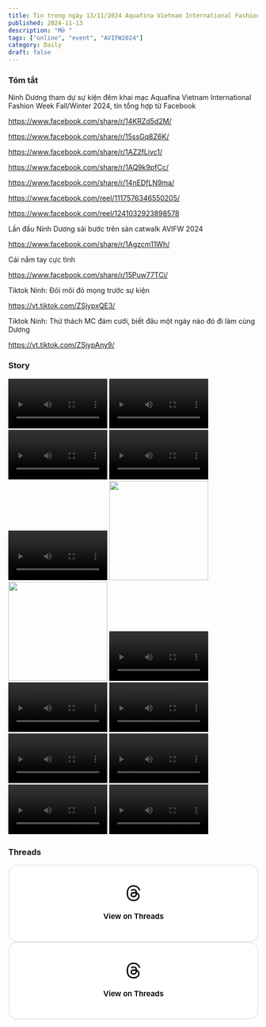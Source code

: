 ```yaml
---
title: Tin trong ngày 13/11/2024 Aquafina Vietnam International Fashion Week 2024.
published: 2024-11-13
description: "Mở "
tags: ["online", "event", "AVIFW2024"]
category: Daily
draft: false
---
```


### Tóm tắt 

Ninh Dương tham dự sự kiện đêm khai mạc Aquafina Vietnam International Fashion Week Fall/Winter 2024, tin tổng hợp từ Facebook 

https://www.facebook.com/share/r/14KRZd5d2M/

https://www.facebook.com/share/r/15ssGq8Z6K/

https://www.facebook.com/share/r/1AZ2fLivc1/

https://www.facebook.com/share/r/1AQ9k9pfCc/

https://www.facebook.com/share/r/14nEDfLN9ma/

https://www.facebook.com/reel/1117576346550205/

https://www.facebook.com/reel/1241032923898578


Lần đầu Ninh Dương sải bước trên sàn catwalk AVIFW 2024 

https://www.facebook.com/share/r/1Agzcm11Wh/

Cái nắm tay cực tình 

https://www.facebook.com/share/r/15Puw77TCi/


Tiktok Ninh: Đôi môi đỏ mọng trước sự kiện 

https://vt.tiktok.com/ZSjypxQE3/

Tiktok Ninh: Thử thách MC đám cưới, biết đâu một ngày nào đó đi làm cùng Dương 

https://vt.tiktok.com/ZSjypAny9/ 





### Story 

<video width="200" controls>
  <source type="video/mp4" src="https://github.com/user-attachments/assets/bcb0d4c2-a9e7-4a24-a7b2-e7619b40b988" >
</video>

<video width="200" controls>
  <source type="video/mp4" src="https://github.com/user-attachments/assets/174fbf30-59a1-4f26-8eff-10ed636ed752" >
</video>

<video width="200" controls>
  <source type="video/mp4" src="https://github.com/user-attachments/assets/c6f6a8eb-572c-4513-bab4-ad81bb224a03" >
</video>

<video width="200" controls>
  <source type="video/mp4" src="https://github.com/user-attachments/assets/9839d019-2ede-4cab-9c67-6666b9dc5ba6" >
</video>

<video width="200" controls>
  <source type="video/mp4" src="https://github.com/user-attachments/assets/801f4f9a-fa9b-4cfa-a093-ef1b00f24bb4" >
</video>

<img width="200" src="https://github.com/user-attachments/assets/b9aabb1b-dd9f-4f40-9c0b-bdf3162411fc" />

<img width="200" src="https://github.com/user-attachments/assets/13ecc97e-f2c4-4d54-a402-ca0b172dce80" />

<video width="200" controls>
  <source type="video/mp4" src="https://github.com/user-attachments/assets/06d6b295-8b8c-449a-8640-002487d5cef9" >
</video>

<video width="200" controls>
  <source type="video/mp4" src="https://github.com/user-attachments/assets/e18db775-8781-49ba-b268-36406fdd8967" >
</video>

<video width="200" controls>
  <source type="video/mp4" src="https://github.com/user-attachments/assets/9de9b6c1-3be4-47f9-a60e-4b3a745e3298" >
</video>

<video width="200" controls>
  <source type="video/mp4" src="https://github.com/user-attachments/assets/8bf46a25-8004-4c70-b384-e25613cd3a3f" >
</video>

<video width="200" controls>
  <source type="video/mp4" src="https://github.com/user-attachments/assets/5e4723df-6818-4337-90aa-5e9676d2cc30" >
</video>

<video width="200" controls>
  <source type="video/mp4" src="https://github.com/user-attachments/assets/e664e4f2-4d5a-43de-8b1e-1599ae291ac5" >
</video>

<video width="200" controls>
  <source type="video/mp4" src="https://github.com/user-attachments/assets/68671e98-a88a-4a44-8980-dd4261c5f305" >
</video>


### Threads 


<blockquote class="text-post-media" data-text-post-permalink="https://www.threads.net/@ninhduong_summary/post/DCURfhIzzWC" data-text-post-version="0" id="ig-tp-DCURfhIzzWC" style=" background:#FFF; border-width: 1px; border-style: solid; border-color: #00000026; border-radius: 16px; max-width:540px; margin: 1px; min-width:270px; padding:0; width:99.375%; width:-webkit-calc(100% - 2px); width:calc(100% - 2px);"> <a href="https://www.threads.net/@ninhduong_summary/post/DCURfhIzzWC" style=" background:#FFFFFF; line-height:0; padding:0 0; text-align:center; text-decoration:none; width:100%; font-family: -apple-system, BlinkMacSystemFont, sans-serif;" target="_blank"> <div style=" padding: 40px; display: flex; flex-direction: column; align-items: center;"><div style=" display:block; height:32px; width:32px; padding-bottom:20px;"> <svg aria-label="Threads" height="32px" role="img" viewBox="0 0 192 192" width="32px" xmlns="http://www.w3.org/2000/svg"> <path d="M141.537 88.9883C140.71 88.5919 139.87 88.2104 139.019 87.8451C137.537 60.5382 122.616 44.905 97.5619 44.745C97.4484 44.7443 97.3355 44.7443 97.222 44.7443C82.2364 44.7443 69.7731 51.1409 62.102 62.7807L75.881 72.2328C81.6116 63.5383 90.6052 61.6848 97.2286 61.6848C97.3051 61.6848 97.3819 61.6848 97.4576 61.6855C105.707 61.7381 111.932 64.1366 115.961 68.814C118.893 72.2193 120.854 76.925 121.825 82.8638C114.511 81.6207 106.601 81.2385 98.145 81.7233C74.3247 83.0954 59.0111 96.9879 60.0396 116.292C60.5615 126.084 65.4397 134.508 73.775 140.011C80.8224 144.663 89.899 146.938 99.3323 146.423C111.79 145.74 121.563 140.987 128.381 132.296C133.559 125.696 136.834 117.143 138.28 106.366C144.217 109.949 148.617 114.664 151.047 120.332C155.179 129.967 155.42 145.8 142.501 158.708C131.182 170.016 117.576 174.908 97.0135 175.059C74.2042 174.89 56.9538 167.575 45.7381 153.317C35.2355 139.966 29.8077 120.682 29.6052 96C29.8077 71.3178 35.2355 52.0336 45.7381 38.6827C56.9538 24.4249 74.2039 17.11 97.0132 16.9405C119.988 17.1113 137.539 24.4614 149.184 38.788C154.894 45.8136 159.199 54.6488 162.037 64.9503L178.184 60.6422C174.744 47.9622 169.331 37.0357 161.965 27.974C147.036 9.60668 125.202 0.195148 97.0695 0H96.9569C68.8816 0.19447 47.2921 9.6418 32.7883 28.0793C19.8819 44.4864 13.2244 67.3157 13.0007 95.9325L13 96L13.0007 96.0675C13.2244 124.684 19.8819 147.514 32.7883 163.921C47.2921 182.358 68.8816 191.806 96.9569 192H97.0695C122.03 191.827 139.624 185.292 154.118 170.811C173.081 151.866 172.51 128.119 166.26 113.541C161.776 103.087 153.227 94.5962 141.537 88.9883ZM98.4405 129.507C88.0005 130.095 77.1544 125.409 76.6196 115.372C76.2232 107.93 81.9158 99.626 99.0812 98.6368C101.047 98.5234 102.976 98.468 104.871 98.468C111.106 98.468 116.939 99.0737 122.242 100.233C120.264 124.935 108.662 128.946 98.4405 129.507Z" /></svg></div><div style=" font-size: 15px; line-height: 21px; color: #000000; font-weight: 600; "> View on Threads</div></div></a></blockquote>
<script async src="https://www.threads.net/embed.js"></script>


<blockquote class="text-post-media" data-text-post-permalink="https://www.threads.net/@ninhduong_summary/post/DCUSci0TxyB" data-text-post-version="0" id="ig-tp-DCUSci0TxyB" style=" background:#FFF; border-width: 1px; border-style: solid; border-color: #00000026; border-radius: 16px; max-width:540px; margin: 1px; min-width:270px; padding:0; width:99.375%; width:-webkit-calc(100% - 2px); width:calc(100% - 2px);"> <a href="https://www.threads.net/@ninhduong_summary/post/DCUSci0TxyB" style=" background:#FFFFFF; line-height:0; padding:0 0; text-align:center; text-decoration:none; width:100%; font-family: -apple-system, BlinkMacSystemFont, sans-serif;" target="_blank"> <div style=" padding: 40px; display: flex; flex-direction: column; align-items: center;"><div style=" display:block; height:32px; width:32px; padding-bottom:20px;"> <svg aria-label="Threads" height="32px" role="img" viewBox="0 0 192 192" width="32px" xmlns="http://www.w3.org/2000/svg"> <path d="M141.537 88.9883C140.71 88.5919 139.87 88.2104 139.019 87.8451C137.537 60.5382 122.616 44.905 97.5619 44.745C97.4484 44.7443 97.3355 44.7443 97.222 44.7443C82.2364 44.7443 69.7731 51.1409 62.102 62.7807L75.881 72.2328C81.6116 63.5383 90.6052 61.6848 97.2286 61.6848C97.3051 61.6848 97.3819 61.6848 97.4576 61.6855C105.707 61.7381 111.932 64.1366 115.961 68.814C118.893 72.2193 120.854 76.925 121.825 82.8638C114.511 81.6207 106.601 81.2385 98.145 81.7233C74.3247 83.0954 59.0111 96.9879 60.0396 116.292C60.5615 126.084 65.4397 134.508 73.775 140.011C80.8224 144.663 89.899 146.938 99.3323 146.423C111.79 145.74 121.563 140.987 128.381 132.296C133.559 125.696 136.834 117.143 138.28 106.366C144.217 109.949 148.617 114.664 151.047 120.332C155.179 129.967 155.42 145.8 142.501 158.708C131.182 170.016 117.576 174.908 97.0135 175.059C74.2042 174.89 56.9538 167.575 45.7381 153.317C35.2355 139.966 29.8077 120.682 29.6052 96C29.8077 71.3178 35.2355 52.0336 45.7381 38.6827C56.9538 24.4249 74.2039 17.11 97.0132 16.9405C119.988 17.1113 137.539 24.4614 149.184 38.788C154.894 45.8136 159.199 54.6488 162.037 64.9503L178.184 60.6422C174.744 47.9622 169.331 37.0357 161.965 27.974C147.036 9.60668 125.202 0.195148 97.0695 0H96.9569C68.8816 0.19447 47.2921 9.6418 32.7883 28.0793C19.8819 44.4864 13.2244 67.3157 13.0007 95.9325L13 96L13.0007 96.0675C13.2244 124.684 19.8819 147.514 32.7883 163.921C47.2921 182.358 68.8816 191.806 96.9569 192H97.0695C122.03 191.827 139.624 185.292 154.118 170.811C173.081 151.866 172.51 128.119 166.26 113.541C161.776 103.087 153.227 94.5962 141.537 88.9883ZM98.4405 129.507C88.0005 130.095 77.1544 125.409 76.6196 115.372C76.2232 107.93 81.9158 99.626 99.0812 98.6368C101.047 98.5234 102.976 98.468 104.871 98.468C111.106 98.468 116.939 99.0737 122.242 100.233C120.264 124.935 108.662 128.946 98.4405 129.507Z" /></svg></div><div style=" font-size: 15px; line-height: 21px; color: #000000; font-weight: 600; "> View on Threads</div></div></a></blockquote>
<script async src="https://www.threads.net/embed.js"></script>